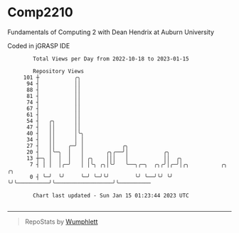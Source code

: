 # Comp2210
Fundamentals of Computing 2 with Dean Hendrix at Auburn University

Coded in jGRASP IDE

```
        Total Views per Day from 2022-10-18 to 2023-01-15

        Repository Views
     101 ┼           ╭╮
      94 ┤           ││
      88 ┤           ││
      81 ┤           ││
      74 ┤           ││
      67 ┤           ││
      61 ┤           ││
      54 ┤   ╭╮      ││
      47 ┤   ││      ││
      40 ┤   ││      │╰╮
      34 ┤   ││      │ │
      27 ┤   ││    ╭─╯ │            ╭╮
      20 ┤   │╰─╮  │   │       ╭╮╭──╯│           ╭╮
      13 ┼─╮ │  │  │   │ ╭╮    │││   │           ││  ╭╮
       7 ┤ │ │  │╭─╯   │ │╰╮ ╭╮│╰╯   ╰──╮╭─╮  ╭╮╭╯│╭─╯│╭╮          ╭╮                  ╭╮
       0 ┤ ╰─╯  ╰╯     ╰─╯ ╰─╯╰╯        ╰╯ ╰──╯╰╯ ╰╯  ╰╯╰──────────╯╰──────────────────╯╰──────────

        Chart last updated - Sun Jan 15 01:23:44 2023 UTC
        
```

---

> RepoStats by [Wumphlett](https://github.com/Wumphlett)
